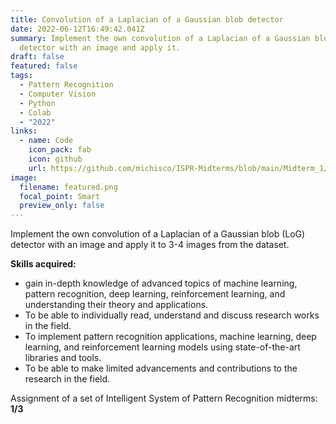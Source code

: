 ```yaml
---
title: Convolution of a Laplacian of a Gaussian blob detector
date: 2022-06-12T16:49:42.041Z
summary: Implement the own convolution of a Laplacian of a Gaussian blob (LoG)
  detector with an image and apply it.
draft: false
featured: false
tags:
  - Pattern Recognition
  - Computer Vision
  - Python
  - Colab
  - "2022"
links:
  - name: Code
    icon_pack: fab
    icon: github
    url: https://github.com/michisco/ISPR-Midterms/blob/main/Midterm_1/Assignment6.ipynb
image:
  filename: featured.png
  focal_point: Smart
  preview_only: false
---
```

Implement the own convolution of a Laplacian of a Gaussian blob (LoG) detector with an image and apply it to 3-4 images from the dataset.

**Skills acquired:** 

* gain in-depth knowledge of advanced topics of machine learning, pattern recognition, deep learning, reinforcement learning, and understanding their theory and applications.
* To be able to individually read, understand and discuss research works in the field.
* To implement pattern recognition applications, machine learning, deep learning, and reinforcement learning models using state-of-the-art libraries and tools.
* To be able to make limited advancements and contributions to the research in the field.

Assignment of a set of Intelligent System of Pattern Recognition midterms: **1/3**